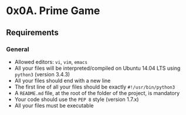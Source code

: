 # 0x0A. Prime Game

## Requirements
### General
+ Allowed editors: `vi`, `vim`, `emacs`
+ All your files will be interpreted/compiled on Ubuntu 14.04 LTS using `python3` (version 3.4.3)
+ All your files should end with a new line
+ The first line of all your files should be exactly `#!/usr/bin/python3`
+ A `README.md` file, at the root of the folder of the project, is mandatory
+ Your code should use the `PEP 8` style (version 1.7.x)
+ All your files must be executable

